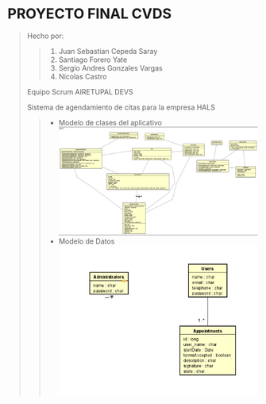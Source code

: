 # PROYECTO FINAL CVDS
> Hecho por:
>
>> 1. Juan Sebastian Cepeda Saray
>> 2. Santiago Forero Yate
>> 3. Sergio Andres Gonzales Vargas
>> 4. Nicolas Castro
>
> Equipo Scrum AIRETUPAL DEVS
> 
> Sistema de agendamiento de citas para la empresa HALS
>> - Modelo de clases del aplicativo
>> ![](src/main/webapp/imagenes/modelo_clases.png)
>> - Modelo de Datos
>> ![](src/main/webapp/imagenes/modelo_BD.png)
>